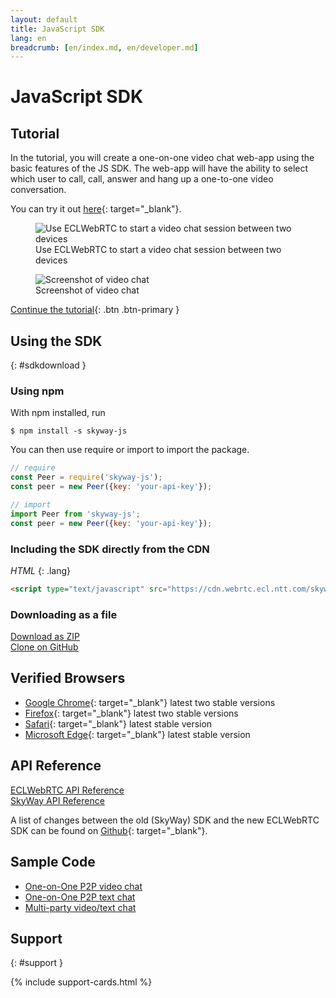 ```yaml
---
layout: default
title: JavaScript SDK
lang: en
breadcrumb: [en/index.md, en/developer.md]
---
```


# JavaScript SDK

## Tutorial

In the tutorial, you will create a one-on-one video chat web-app using the basic features of the JS SDK.
The web-app will have the ability to select which user to call, call, answer and hang up a one-to-one video conversation.

You can try it out [here](https://webrtc.ecl.ntt.com/skyway-js-sdk-tutorial/){: target="_blank"}.

<figure class="figure">
  <img src="{{ site.baseurl }}/images/sdk-tutorial-top-image.png"
    class="figure-img img-fluid rounded" alt="Use ECLWebRTC to start a video chat session between two devices">
  <figcaption class="figure-caption">Use ECLWebRTC to start a video chat session between two devices</figcaption>
</figure>

<figure class="figure">
  <img src="{{ site.baseurl }}/images/js-tutorial-videchat.png"
    class="figure-img img-fluid rounded" alt="Screenshot of video chat">
  <figcaption class="figure-caption">Screenshot of video chat</figcaption>
</figure>

[Continue the tutorial](js-tutorial.html){: .btn .btn-primary }

## Using the SDK
{: #sdkdownload }

### Using npm

With npm installed, run

```
$ npm install -s skyway-js
```

You can then use require or import to import the package.

```js
// require
const Peer = require('skyway-js');
const peer = new Peer({key: 'your-api-key'});

// import
import Peer from 'skyway-js';
const peer = new Peer({key: 'your-api-key'});
```

### Including the SDK directly from the CDN

*HTML*
{: .lang}

```html
<script type="text/javascript" src="https://cdn.webrtc.ecl.ntt.com/skyway-latest.js"></script>
```

### Downloading as a file

<div class="d-sm-flex">
  <div class="pr-1 pb-2">
    <a href="https://github.com/skyway/skyway-js-sdk/archive/master.zip" class="btn btn-primary">Download as ZIP</a>
  </div>
  <div>
    <a href="https://github.com/skyway/skyway-js-sdk" class="btn btn-outline-primary" target="_blank">Clone on GitHub</a><br>
  </div>
</div>

##  Verified Browsers

- [Google Chrome](https://www.google.com/chrome){: target="_blank"} latest two stable versions
- [Firefox](https://www.mozilla.org/firefox/){: target="_blank"} latest two stable versions
- [Safari](https://www.apple.com/safari/){: target="_blank"} latest stable version
- [Microsoft Edge](https://www.microsoft.com/en-us/windows/microsoft-edge){: target="_blank"} latest stable version

## API Reference

<div class="d-sm-flex">
  <div class="pr-1 pb-2">
    <a href="./js-reference/" class="btn btn-primary">ECLWebRTC API Reference</a>
  </div>
  <div class="pb-3">
    <a href="http://nttcom.github.io/skyway/en/docs/#JS" class="btn btn-outline-primary" target="_blank">SkyWay API Reference</a><br>
  </div>
</div>

A list of changes between the old (SkyWay) SDK and the new ECLWebRTC SDK can be found on  [Github](https://github.com/nttcom/skyway-sdk-migration-docs){: target="_blank"}.

## Sample Code

<div class="row">
  <div class="col-md-9 col-lg-7 col-xl-6">
    <ul class="list-group">
      <li class="list-group-item"><a href="https://github.com/skyway/skyway-js-sdk/tree/master/examples/p2p-media" target="_blank">One-on-One P2P video chat</a></li>
      <li class="list-group-item"><a href="https://github.com/skyway/skyway-js-sdk/tree/master/examples/p2p-data" target="_blank">One-on-One P2P text chat</a></li>
      <li class="list-group-item"><a href="https://github.com/skyway/skyway-js-sdk/tree/master/examples/room" target="_blank">Multi-party video/text chat</a></li>
    </ul>
  </div>
</div>

## Support
{: #support }

{% include support-cards.html %}
